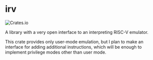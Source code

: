 # irv
![Crates.io](https://img.shields.io/crates/v/irv)

A library with a very open interface to an interpreting RISC-V emulator.

This crate provides only user-mode emulation, but I plan to make an interface
for adding additional instructions, which will be enough to implement privilege
modes other than user mode.